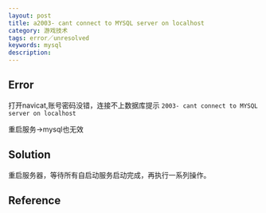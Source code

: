 ```yaml
---
layout: post
title: a2003- cant connect to MYSQL server on localhost
category: 游戏技术
tags: error／unresolved
keywords: mysql
description: 
---	
```



## Error

打开navicat,账号密码没错，连接不上数据库提示 `2003- cant connect to MYSQL server on localhost`

重启服务->mysql也无效

## Solution

重启服务器，等待所有自启动服务启动完成，再执行一系列操作。

## Reference